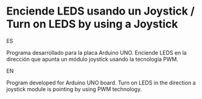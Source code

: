 # Enciende LEDS usando un Joystick / Turn on LEDS by using a Joystick

ES

Programa desarrollado para la placa Arduino UNO. Enciende LEDS en la dirección que apunta un módulo joystick usando la tecnología PWM. 

EN

Program developed for Arduino UNO board. Turn on LEDS in the direction a joystick module is pointing by using PWM technology.
